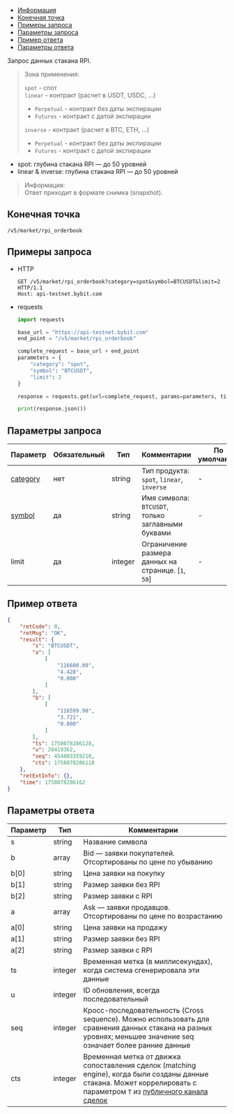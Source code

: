 - [Информация](#информация)
- [Конечная точка](#конечная-точка)
- [Примеры запроса](#примеры-запроса)
- [Параметры запроса](#параметры-запроса)
- [Пример ответа](#пример-ответа)
- [Параметры ответа](#параметры-ответа)

<a id="информация"></a>

Запрос данных стакана RPI.

>Зона применения:  
>
>`spot` - спот  
>`linear` - контракт (расчет в USDT, USDC, ...)
>
> - `Perpetual` - контракт без даты экспирации
> - `Futures` - контракт с датой экспирации
>
>`inverse` - контракт (расчет в BTC, ETH, ...)
>
> - `Perpetual` - контракт без даты экспирации
> - `Futures` - контракт с датой экспирации

- spot: глубина стакана RPI — до 50 уровней  
- linear & inverse: глубина стакана RPI — до 50 уровней  

>Информация:  
>Ответ приходит в формате снимка (snapshot).

<a id="конечная-точка"></a>

## Конечная точка

`/v5/market/rpi_orderbook`

<a id="примеры-запроса"></a>

## Примеры запроса

- HTTP

  ```http
  GET /v5/market/rpi_orderbook?category=spot&symbol=BTCUSDT&limit=2 HTTP/1.1
  Host: api-testnet.bybit.com
  ```

- requests

  ```python
  import requests

  base_url = "https://api-testnet.bybit.com"
  end_point = "/v5/market/rpi_orderbook"

  complete_request = base_url + end_point
  parameters = {
      "category": "spot",
      "symbol": "BTCUSDT",
      "limit": 2
  }
  
  response = requests.get(url=complete_request, params=parameters, timeout=10)

  print(response.json())
  ```

<a id="параметры-запроса"></a>

## Параметры запроса

|Параметр  	                  |Обязательный	 |Тип   	  |Комментарии                       |По умолчанию|
|-----------------------------|--------------|------------|----------------------------------|------------|
|[category](<../19.Определения значений в запросах и ответах.md#category>)  |нет            |string    |Тип продукта: `spot`, `linear`, `inverse`   |-           |
|[symbol](<../19.Определения значений в запросах и ответах.md#symbol>)	  |да           |string    |Имя символа: `BTCUSDT`, только заглавными буквами |-           |
|limit             |да      	 |integer   |Ограничение размера данных на странице. [`1`, `50`]                                                           |-       |

<a id="пример-ответа"></a>

## Пример ответа

```json
{
    "retCode": 0,
    "retMsg": "OK",
    "result": {
        "s": "BTCUSDT",
        "a": [
            [
                "116600.00",
                "4.428",
                "0.000"
            ]
        ],
        "b": [
            [
                "116599.90",
                "3.721",
                "0.000"
            ]
        ],
        "ts": 1758078286128,
        "u": 28419362,
        "seq": 454803359210,
        "cts": 1758078286118
    },
    "retExtInfo": {},
    "time": 1758078286162
}
```

<a id="параметры-ответа"></a>

## Параметры ответа

|Параметр  |Тип       |Комментарии                                             |
|----------|----------|--------------------------------------------------------|
|s  |string       |Название символа                                             |
|b  |array       |Bid — заявки покупателей. Отсортированы по цене по убыванию       |
|b[0]  |string       |Цена заявки на покупку                                             |
|b[1]  |string       |Размер заявки без RPI                                              |
|b[2]  |string       |Размер заявки с RPI                                             |
|a  |array       |Ask — заявки продавцов. Отсортированы по цене по возрастанию       |
|a[0]  |string       |Цена заявки на продажу                                             |
|a[1]  |string       |Размер заявки без RPI                                             |
|a[2]  |string       |Размер заявки с RPI                                             |
|ts  |integer       |Временная метка (в миллисекундах), когда система сгенерировала эти данные    |
|u  |integer       |ID обновления, всегда последовательный                                             |
|seq  |integer       |Кросс-последовательность (Cross sequence). Можно использовать для сравнения данных стакана на разных уровнях; меньшее значение seq означает более ранние данные               |
|cts  |integer       |Временная метка от движка сопоставления сделок (matching engine), когда были созданы данные стакана. Может коррелировать с параметром `T` из [публичного канала сделок](#)                                             |
